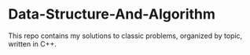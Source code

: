 # Data-Structure-And-Algorithm
This repo contains my solutions to classic problems, organized by topic, written in C++.
